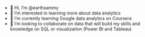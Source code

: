 - 👋 Hi, I’m @earthsammy
- 👀 I’m interested in learning more about data analytics
- 🌱 I’m currently learning Google data analytics on Coursera
- 💞️ I’m looking to collaborate on data that will build my skills and knowledge on SQL or visualization (Power BI and Tableau)


<!---
earthsammy/earthsammy is a ✨ special ✨ repository because its `README.md` (this file) appears on your GitHub profile.
You can click the Preview link to take a look at your changes.
--->
